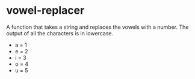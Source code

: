 # vowel-replacer

A function that takes a string and replaces the vowels with a number. The output of all the characters is in lowercase.
 
- a = 1 
- e = 2
- i = 3 
- o = 4
- u = 5
